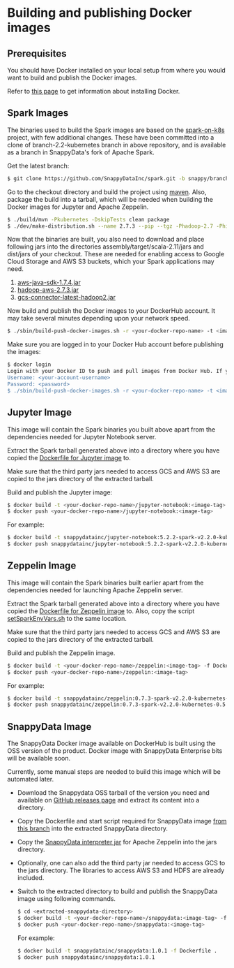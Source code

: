 
# Building and publishing Docker images

## Prerequisites

You should have Docker installed on your local setup from where you would want to build and publish the Docker images.

Refer to [this page](https://docs.docker.com/install) to get information about installing Docker.

## Spark Images

The binaries used to build the Spark images are based on the [spark-on-k8s](https://github.com/apache-spark-on-k8s/spark) project, with few additional changes.
These have been committed into a clone of branch-2.2-kubernetes branch in above repository, and is available as a branch in SnappyData's fork of Apache Spark.

Get the latest branch:

```bash
$ git clone https://github.com/SnappyDataInc/spark.git -b snappy/branch-2.2-kubernetes
```

Go to the checkout directory and build the project using [maven](https://maven.apache.org/install.html).
Also, package the build into a tarball, which will be needed when building the Docker images for Jupyter and Apache Zeppelin.

```bash
$ ./build/mvn -Pkubernetes -DskipTests clean package
$ ./dev/make-distribution.sh --name 2.7.3 --pip --tgz -Phadoop-2.7 -Phive -Phive-thriftserver -Pkubernetes
```

Now that the binaries are built, you also need to download and place following jars into the directories
assembly/target/scala-2.11/jars and dist/jars of your checkout.
These are needed for enabling access to Google Cloud Storage and AWS S3 buckets, which your Spark applications may need.

1. [aws-java-sdk-1.7.4.jar](http://central.maven.org/maven2/com/amazonaws/aws-java-sdk/1.7.4/aws-java-sdk-1.7.4.jar)
2. [hadoop-aws-2.7.3.jar](http://central.maven.org/maven2/org/apache/hadoop/hadoop-aws/2.7.3/hadoop-aws-2.7.3.jar)
3. [gcs-connector-latest-hadoop2.jar](https://storage.googleapis.com/hadoop-lib/gcs/gcs-connector-latest-hadoop2.jar)

Now build and publish the Docker images to your DockerHub account. It may take several minutes depending upon your network speed.

```bash
$ ./sbin/build-push-docker-images.sh -r <your-docker-repo-name> -t <image-tag> build
```

Make sure you are logged in to your Docker Hub account before publishing the images:

```bash
$ docker login
Login with your Docker ID to push and pull images from Docker Hub. If you don't have a Docker ID, head over to https://hub.docker.com to create one.
Username: <your-account-username>
Password: <password>
$ ./sbin/build-push-docker-images.sh -r <your-docker-repo-name> -t <image-tag> push
```

## Jupyter Image

This image will contain the Spark binaries you built above apart from the dependencies needed for Jupyter Notebook server.

Extract the Spark tarball generated above into a directory where you have copied the [Dockerfile for Jupyter image](../dockerfiles/jupyter/Dockerfile) to.

Make sure that the third party jars needed to access GCS and AWS S3 are copied to the jars directory of the extracted tarball.

Build and publish the Jupyter image:

```bash
$ docker build -t <your-docker-repo-name>/jupyter-notebook:<image-tag> -f Dockerfile .
$ docker push <your-docker-repo-name>/jupyter-notebook:<image-tag>
```

For example:
```bash
$ docker build -t snappydatainc/jupyter-notebook:5.2.2-spark-v2.2.0-kubernetes-0.5.1 -f Dockerfile .
$ docker push snappydatainc/jupyter-notebook:5.2.2-spark-v2.2.0-kubernetes-0.5.1
```

## Zeppelin Image

This image will contain the Spark binaries built earlier apart from the dependencies needed for launching Apache Zeppelin server.

Extract the Spark tarball generated above into a directory where you have copied the [Dockerfile for Zeppelin image](../dockerfiles/zeppelin/Dockerfile) to.
Also, copy the script [setSparkEnvVars.sh](../dockerfiles/zeppelin/setSparkEnvVars.sh) to the same location.

Make sure that the third party jars needed to access GCS and AWS S3 are copied to the jars directory of the extracted tarball.

Build and publish the Zeppelin image.

```bash
$ docker build -t <your-docker-repo-name>/zeppelin:<image-tag> -f Dockerfile .
$ docker push <your-docker-repo-name>/zeppelin:<image-tag>
```

For example:
```bash
$ docker build -t snappydatainc/zeppelin:0.7.3-spark-v2.2.0-kubernetes-0.5.1 -f Dockerfile .
$ docker push snappydatainc/zeppelin:0.7.3-spark-v2.2.0-kubernetes-0.5.1
```

## SnappyData Image

The SnappyData Docker image available on DockerHub is built using the OSS version of the product. Docker image with
SnappyData Enterprise bits will be available soon.

Currently, some manual steps are needed to build this image which will be automated later.

- Download the Snappydata OSS tarball of the version you need and available on
[GitHub releases page](https://github.com/snappydatainc/snappydata/releases) and extract its content into a directory.

- Copy the Dockerfile and start script required for SnappyData image
[from this branch](https://github.com/SnappyDataInc/snappy-cloud-tools/blob/SNAP-2280/docker) into the extracted
SnappyData directory.

- Copy the [SnappyData interpreter jar](https://github.com/SnappyDataInc/zeppelin-interpreter/releases) for
Apache Zeppelin into the jars directory.

- Optionally, one can also add the third party jar needed to access GCS to the jars directory. The libraries to access
AWS S3 and HDFS are already included.

- Switch to the extracted directory to build and publish the SnappyData image using following commands.

    ```bash
    $ cd <extracted-snappydata-directory>
    $ docker build -t <your-docker-repo-name>/snappydata:<image-tag> -f Dockerfile .
    $ docker push <your-docker-repo-name>/snappydata:<image-tag>
    ```

    For example:
    ```bash
    $ docker build -t snappydatainc/snappydata:1.0.1 -f Dockerfile .
    $ docker push snappydatainc/snappydata:1.0.1
    ```
